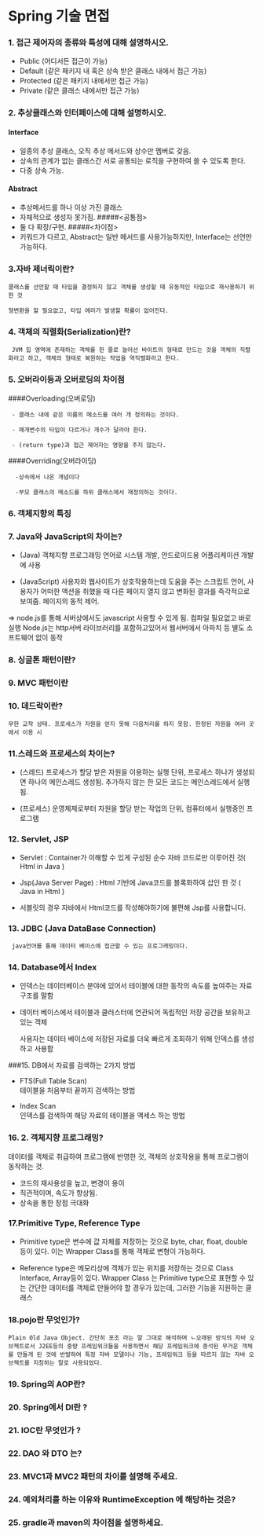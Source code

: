 # Spring 기술 면접

### 1. 접근 제어자의 종류와 특성에 대해 설명하시오.

* Public (어디서든 접근이 가능)
* Default (같은 패키지 내 혹은 상속 받은 클래스 내에서 접근 가능)
* Protected (같은 패키지 내에서만 접근 가능)
* Private (같은 클래스 내에서만 접근 가능)
### 2. 추상클래스와 인터페이스에 대해 설명하시오.   
 #### Interface
- 일종의 추상 클래스, 오직 추상 메서드와 상수만 멤버로 갖음.
- 상속의 관계가 없는 클래스간 서로 공통되는 로직을 구현하여 쓸 수 있도록 한다.
- 다중 상속 가능.
#### Abstract
- 추상메서드를 하나 이상 가진 클래스
- 자체적으로 생성자 못가짐.
#####<공통점>
- 둘 다 확장/구현.
#####<차이점>
- 키워드가 다르고, Abstract는 일반 메서드를 사용가능하지만, Interface는 선언만 가능하다.
### 3.자바 제너릭이란?
```
클래스를 선언할 때 타입을 결정하지 않고 객체를 생성할 때 유동적인 타입으로 재사용하기 위한 것

형변환을 할 필요없고, 타입 에러가 발생할 확률이 없어진다.

```
### 4. 객체의 직렬화(Serialization)란?
```
 JVM 힙 영역에 존재하는 객체를 한 줄로 늘어선 바이트의 형태로 만드는 것을 객체의 직렬화라고 하고, 객체의 형태로 복원하는 작업을 역직렬화라고 한다.
```
### 5. 오버라이등과 오버로딩의 차이점

####Overloading(오버로딩)
```
 - 클래스 내에 같은 이름의 메소드를 여러 개 정의하는 것이다.

 - 매개변수의 타입이 다르거나 개수가 달라야 한다.

 - (return type)과 접근 제어자는 영향을 주지 않는다.
```
   ####Overriding(오버라이딩)
```
  -상속에서 나온 개념이다

  -부모 클래스의 메소드를 하위 클래스에서 재정의하는 것이다.
```
### 6. 객체지향의 특징

### 7. Java와 JavaScript의 차이는?
 * (Java) 객체지향 프로그래밍 언어로 시스템 개발, 안드로이드용 어플리케이션 개발에 사용

 * (JavaScript) 사용자와 웹사이트가 상호작용하는데 도움을 주는 스크립트 언어, 사용자가 어떠한 액션을 취했을 때 다른 페이지 열지 않고 변화된 결과를 즉각적으로 보여줌. 페이지의 동적 제어.

 => node.js를 통해 서버상에서도 javascript 사용할 수 있게 됨. 컴파일 필요없고 바로 실행
 Node.js는 http서버 라이브러리를 포함하고있어서 웹서버에서 아파치 등 별도 소프트웨어 없이 동작

### 8. 싱글톤 패턴이란?
### 9. MVC 패턴이란
### 10. 데드락이란?
```
무한 교착 상태. 프로세스가 자원을 얻지 못해 다음처리를 하지 못함. 한정된 자원을 여러 곳에서 이용 시
```

### 11.스레드와 프로세스의 차이는?

* (스레드) 프로세스가 할당 받은 자원을 이용하는 실행 단위, 프로세스 하나가 생성되면 하나의 메인스레드 생성됨. 추가하지 않는 한 모든 코드는 메인스레드에서 실행됨.

* (프로세스) 운영체제로부터 자원을 할당 받는 작업의 단위, 컴퓨터에서 실행중인 프로그램

### 12. Servlet, JSP

  * Servlet : Container가 이해할 수 있게 구성된 순수 자바 코드로만 이루어진 것( Html in Java )

  * Jsp(Java Server Page) : Html 기반에 Java코드를 블록화하여 삽인 한 것 ( Java in Html )

 * 서블릿의 경우 자바에서 Html코드를 작성해야하기에 불편해 Jsp를 사용합니다.

### 13. JDBC (Java DataBase Connection)
```
 java언어를 통해 데이터 베이스에 접근할 수 있는 프로그래밍이다.
```
### 14. Database에서 Index

 * 인덱스는 데이터베이스 분야에 있어서 테이블에 대한 동작의 속도를 높여주는 자료구조를 말함

*  데이터 베이스에서 테이블과 클러스터에 연관되어 독립적인 저장 공간을 보유하고 있는 객체

   사용자는 데이터 베이스에 저장된 자료를 더욱 빠르게 조회하기 위해 인덱스를 생성하고 사용함

###15. DB에서 자료를 검색하는 2가지 방법

 * FTS(Full Table Scan)   
   테이블을 처음부터 끝까지 검색하는 방법

 * Index Scan   
  인덱스를 검색하여 해당 자료의 테이블을 액세스 하는 방법

### 16. 2. 객체지향 프로그래밍?
 데이터를 객체로 취급하여 프로그램에 반영한 것, 객체의 상호작용을 통해 프로그램이 동작하는 것.
- 코드의 재사용성을 높고, 변경이 용이
- 직관적이며, 속도가 향상됨.
- 상속을 통한 장점 극대화

### 17.Primitive Type, Reference Type
 * Primitive type은 변수에 값 자체를 저장하는 것으로 byte, char, float, double 등이 있다. 이는 Wrapper Class를 통해 객체로 변형이 가능하다.   

 * Reference type은 메모리상에 객체가 있는 위치를 저장하는 것으로 Class Interface, Array등이 있다. Wrapper Class 는 Primitive type으로 표현할 수 있는 간단한 데이터를 객체로 만들어야 할 경우가 있는데, 그러한 기능을 지원하는 클래스
### 18.pojo란 무엇인가?
```
Plain Old Java Object. 간단히 포조 라는 말 그대로 해석하며 ㄴ오래된 방식의 자바 오브젝트로서 J2EE등의 중량 프레임워크들을 사용하면서 해당 프레임워크에 종석된 무거운 객체를 만들게 된 것에 반발하여 특정 자바 모델이나 기능, 프레임워크 등을 따르지 않는 자바 오브젝트를 지칭하는 말로 사용되었다.
```
### 19. Spring의 AOP란?
### 20. Spring에서 DI란 ?
### 21. IOC란 무엇인가 ?
### 22. DAO 와 DTO 는?
### 23. MVC1과 MVC2 패턴의 차이를 설명해 주세요.
### 24. 예외처리를 하는 이유와 RuntimeException 에 해당하는 것은?
### 25. gradle과 maven의 차이점을 설명하세요.

